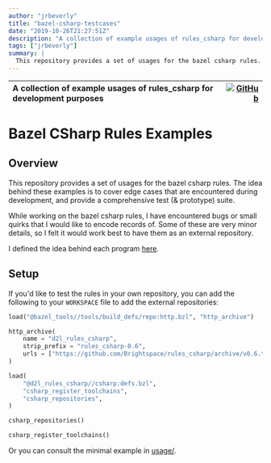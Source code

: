 ```yaml
---
author: "jrbeverly"
title: "bazel-csharp-testcases"
date: "2019-10-26T21:27:51Z"
description: "A collection of example usages of rules_csharp for development purposes"
tags: ["jrbeverly"]
summary: |
  This repository provides a set of usages for the bazel csharp rules. The idea behind these examples is to cover edge cases that are encountered during development, and provide a comprehensive test (& prototype) suite. While working on the bazel csharp rules, I have encountered bugs or small quirks that I would like to encode records of. Some of these are very minor details, so I felt it would work best to have them as an external repository. I defined the idea behind each program [here](docs/criteria.md).
---
```


| A collection of example usages of rules_csharp for development purposes | [![GitHub](https://img.shields.io/badge/GitHub-%23121011.svg?logo=github&logoColor=white)](https://github.com/jrbeverly/bazel-csharp-testcases) |
| :-------- | -------: |


# Bazel CSharp Rules Examples

## Overview

This repository provides a set of usages for the bazel csharp rules. The idea behind these examples is to cover edge cases that are encountered during development, and provide a comprehensive test (& prototype) suite.

While working on the bazel csharp rules, I have encountered bugs or small quirks that I would like to encode records of. Some of these are very minor details, so I felt it would work best to have them as an external repository.

I defined the idea behind each program [here](docs/criteria.md).

## Setup

If you'd like to test the rules in your own repository, you can add the following to your `WORKSPACE` file to add the external repositories:

```python
load("@bazel_tools//tools/build_defs/repo:http.bzl", "http_archive")

http_archive(
    name = "d2l_rules_csharp",
    strip_prefix = "rules_csharp-0.6",
    urls = ["https://github.com/Brightspace/rules_csharp/archive/v0.6.tar.gz"],
)

load(
    "@d2l_rules_csharp//csharp:defs.bzl",
    "csharp_register_toolchains",
    "csharp_repositories",
)

csharp_repositories()

csharp_register_toolchains()
```

Or you can consult the minimal example in [usage/](usage/).
